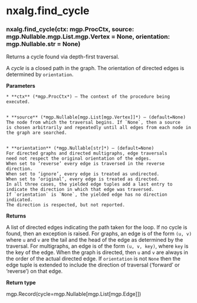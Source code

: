 # nxalg.find_cycle


### nxalg.find_cycle(ctx: mgp.ProcCtx, source: mgp.Nullable.mgp.List.mgp.Vertex = None, orientation: mgp.Nullable.str = None)
Returns a cycle found via depth-first traversal.

A *cycle* is a closed path in the graph.
The orientation of directed edges is determined by `orientation`.


**Parameters**

    
    * **ctx** (*mgp.ProcCtx*) – The context of the procedure being executed.


    * **source** (*mgp.Nullable[mgp.List[mgp.Vertex]]*) – (default=None)
    The node from which the traversal begins. If `None`, then a source
    is chosen arbitrarily and repeatedly until all edges from each node in
    the graph are searched.


    * **orientation** (*mgp.Nullable[str]*) – (default=None)
    For directed graphs and directed multigraphs, edge traversals
    need not respect the original orientation of the edges.
    When set to ‘reverse’ every edge is traversed in the reverse direction.
    When set to ‘ignore’, every edge is treated as undirected.
    When set to ‘original’, every edge is treated as directed.
    In all three cases, the yielded edge tuples add a last entry to
    indicate the direction in which that edge was traversed.
    If `orientation` is `None`, the yielded edge has no direction indicated.
    The direction is respected, but not reported.



**Returns**

A list of directed edges indicating the path taken for the loop.
    If no cycle is found, then an exception is raised.
    For graphs, an edge is of the form `(u, v)` where `u` and `v`
    are the tail and the head of the edge as determined by the traversal.
    For multigraphs, an edge is of the form `(u, v, key)`, where `key` is
    the key of the edge. When the graph is directed, then `u` and `v`
    are always in the order of the actual directed edge.
    If `orientation` is not `None` then the edge tuple is extended to include
    the direction of traversal (‘forward’ or ‘reverse’) on that edge.



**Return type**

mgp.Record(cycle=mgp.Nullable[mgp.List[mgp.Edge]])
